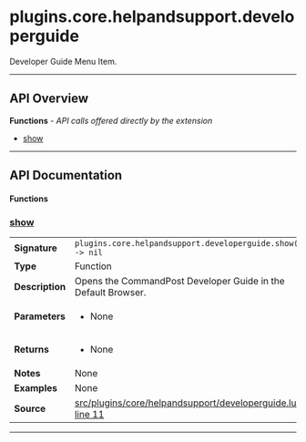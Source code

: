 # plugins.core.helpandsupport.developerguide

Developer Guide Menu Item.

---

## API Overview
**Functions** - _API calls offered directly by the extension_
 * [show](#show)


---

## API Documentation

#### Functions


### [show](#show)

|                                             |                                                                                     |
| --------------------------------------------|-------------------------------------------------------------------------------------|
| **Signature**                               | `plugins.core.helpandsupport.developerguide.show() -> nil`                                                                    |
| **Type**                                    | Function                                                                     |
| **Description**                             | Opens the CommandPost Developer Guide in the Default Browser.                                                                     |
| **Parameters**                              | <ul><li>None</li></ul> |
| **Returns**                                 | <ul><li>None</li></ul>          |
| **Notes**                                   | None |
| **Examples**                                | None |
| **Source**                                  | [src/plugins/core/helpandsupport/developerguide.lua line 11](https://github.com/CommandPost/CommandPost/blob/develop/src/plugins/core/helpandsupport/developerguide.lua#L11) |

---

